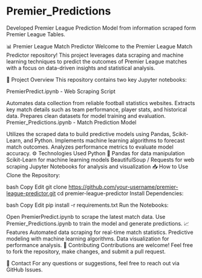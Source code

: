# Premier_Predictions
Developed Premier League Prediction Model from information scraped form Premier League Tables.

📊 Premier League Match Predictor
Welcome to the Premier League Match Predictor repository! This project leverages data scraping and machine learning techniques to predict the outcomes of Premier League matches with a focus on data-driven insights and statistical analysis.

🚀 Project Overview
This repository contains two key Jupyter notebooks:

PremierPredict.ipynb - Web Scraping Script

Automates data collection from reliable football statistics websites.
Extracts key match details such as team performance, player stats, and historical data.
Prepares clean datasets for model training and evaluation.
Premier_Predictions.ipynb - Match Prediction Model

Utilizes the scraped data to build predictive models using Pandas, Scikit-Learn, and Python.
Implements machine learning algorithms to forecast match outcomes.
Analyzes performance metrics to evaluate model accuracy.
⚙️ Technologies Used
Python 🐍
Pandas for data manipulation
Scikit-Learn for machine learning models
BeautifulSoup / Requests for web scraping
Jupyter Notebooks for analysis and visualization
📥 How to Use
Clone the Repository:

bash
Copy
Edit
git clone https://github.com/your-username/premier-league-predictor.git
cd premier-league-predictor
Install Dependencies:

bash
Copy
Edit
pip install -r requirements.txt
Run the Notebooks:

Open PremierPredict.ipynb to scrape the latest match data.
Use Premier_Predictions.ipynb to train the model and generate predictions.
📈 Features
Automated data scraping for real-time match statistics.
Predictive modeling with machine learning algorithms.
Data visualization for performance analysis.
🤝 Contributing
Contributions are welcome! Feel free to fork the repository, make changes, and submit a pull request.

📧 Contact
For any questions or suggestions, feel free to reach out via GitHub Issues.
